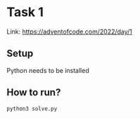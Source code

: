 # Task 1
Link: https://adventofcode.com/2022/day/1

## Setup
Python needs to be installed

## How to run?
```shell
python3 solve.py
```